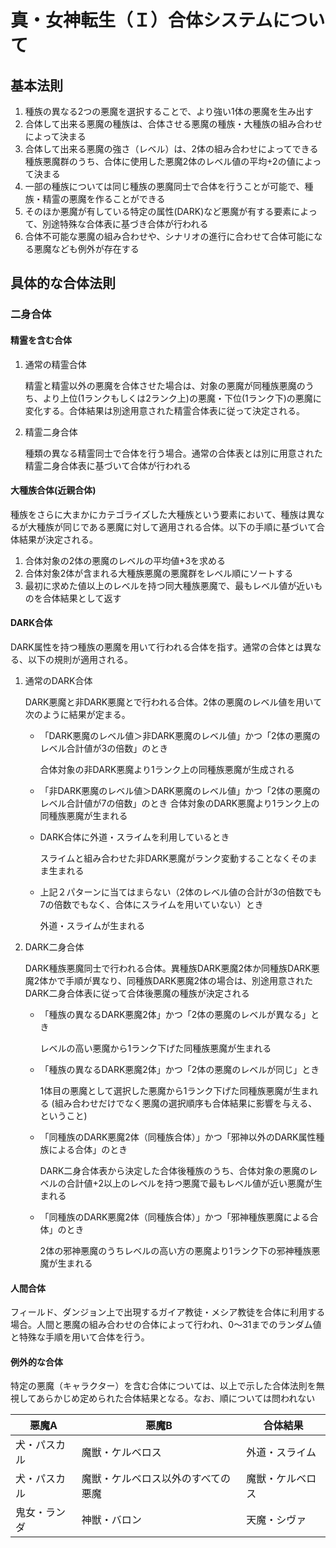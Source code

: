 # 真・女神転生（Ｉ）合体システムについて



## 基本法則

1. 種族の異なる2つの悪魔を選択することで、より強い1体の悪魔を生み出す
2. 合体して出来る悪魔の種族は、合体させる悪魔の種族・大種族の組み合わせによって決まる
3. 合体して出来る悪魔の強さ（レベル）は、2体の組み合わせによってできる種族悪魔群のうち、合体に使用した悪魔2体のレベル値の平均+2の値によって決まる
4. 一部の種族については同じ種族の悪魔同士で合体を行うことが可能で、種族・精霊の悪魔を作ることができる
5. そのほか悪魔が有している特定の属性(DARK)など悪魔が有する要素によって、別途特殊な合体表に基づき合体が行われる
5. 合体不可能な悪魔の組み合わせや、シナリオの進行に合わせて合体可能になる悪魔なども例外が存在する

## 具体的な合体法則

### 二身合体

#### 精霊を含む合体

1. 通常の精霊合体

   精霊と精霊以外の悪魔を合体させた場合は、対象の悪魔が同種族悪魔のうち、より上位(1ランクもしくは2ランク上)の悪魔・下位(1ランク下)の悪魔に変化する。合体結果は別途用意された精霊合体表に従って決定される。

 2. 精霊二身合体
    
    種類の異なる精霊同士で合体を行う場合。通常の合体表とは別に用意された精霊二身合体表に基づいて合体が行われる

#### 大種族合体(近親合体)

種族をさらに大まかにカテゴライズした大種族という要素において、種族は異なるが大種族が同じである悪魔に対して適用される合体。以下の手順に基づいて合体結果が決定される。

1. 合体対象の2体の悪魔のレベルの平均値+3を求める
2. 合体対象2体が含まれる大種族悪魔の悪魔群をレベル順にソートする
3. 最初に求めた値以上のレベルを持つ同大種族悪魔で、最もレベル値が近いものを合体結果として返す

#### DARK合体

DARK属性を持つ種族の悪魔を用いて行われる合体を指す。通常の合体とは異なる、以下の規則が適用される。

 1. 通常のDARK合体

    DARK悪魔と非DARK悪魔とで行われる合体。2体の悪魔のレベル値を用いて次のように結果が定まる。

    - 「DARK悪魔のレベル値＞非DARK悪魔のレベル値」かつ「2体の悪魔のレベル合計値が3の倍数」のとき

      合体対象の非DARK悪魔より1ランク上の同種族悪魔が生成される

    - 「非DARK悪魔のレベル値＞DARK悪魔のレベル値」かつ「2体の悪魔のレベル合計値が7の倍数」のとき
      合体対象のDARK悪魔より1ランク上の同種族悪魔が生まれる
      
    - DARK合体に外道・スライムを利用しているとき
      
      スライムと組み合わせた非DARK悪魔がランク変動することなくそのまま生まれる
      
    - 上記２パターンに当てはまらない（2体のレベル値の合計が3の倍数でも7の倍数でもなく、合体にスライムを用いていない）とき
      
      外道・スライムが生まれる
    
 2. DARK二身合体

    DARK種族悪魔同士で行われる合体。異種族DARK悪魔2体か同種族DARK悪魔2体かで手順が異なり、同種族DARK悪魔2体の場合は、別途用意されたDARK二身合体表に従って合体後悪魔の種族が決定される

    - 「種族の異なるDARK悪魔2体」かつ「2体の悪魔のレベルが異なる」とき

      レベルの高い悪魔から1ランク下げた同種族悪魔が生まれる

    - 「種族の異なるDARK悪魔2体」かつ「2体の悪魔のレベルが同じ」とき

      1体目の悪魔として選択した悪魔から1ランク下げた同種族悪魔が生まれる (組み合わせだけでなく悪魔の選択順序も合体結果に影響を与える、ということ)

    - 「同種族のDARK悪魔2体（同種族合体）」かつ「邪神以外のDARK属性種族による合体」のとき
    
      DARK二身合体表から決定した合体後種族のうち、合体対象の悪魔のレベルの合計値+2以上のレベルを持つ悪魔で最もレベル値が近い悪魔が生まれる
    
    - 「同種族のDARK悪魔2体（同種族合体）」かつ「邪神種族悪魔による合体」のとき
    
      2体の邪神悪魔のうちレベルの高い方の悪魔より1ランク下の邪神種族悪魔が生まれる

#### 人間合体

フィールド、ダンジョン上で出現するガイア教徒・メシア教徒を合体に利用する場合。人間と悪魔の組み合わせの合体によって行われ、0～31までのランダム値と特殊な手順を用いて合体を行う。

#### 例外的な合体

 特定の悪魔（キャラクター）を含む合体については、以上で示した合体法則を無視してあらかじめ定められた合体結果となる。なお、順については問われない

| 悪魔A        | 悪魔B                              | 合体結果         |
| ------------ | ---------------------------------- | ---------------- |
| 犬・パスカル | 魔獣・ケルベロス                   | 外道・スライム   |
| 犬・パスカル | 魔獣・ケルベロス以外のすべての悪魔 | 魔獣・ケルベロス |
| 鬼女・ランダ | 神獣・バロン                       | 天魔・シヴァ     |
